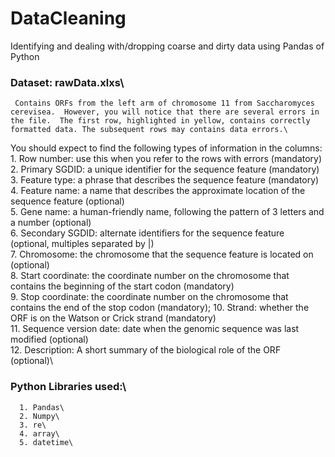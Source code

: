 # DataCleaning
Identifying and dealing with/dropping coarse and dirty data using Pandas of Python

### Dataset: rawData.xlxs\
     Contains ORFs from the left arm of chromosome 11 from Saccharomyces cerevisea.  However, you will notice that there are several errors in the file.  The first row, highlighted in yellow, contains correctly formatted data. The subsequent rows may contains data errors.\
     
You should expect to find the following types of information in the columns:\
      1.	Row number: use this when you refer to the rows with errors (mandatory)\
      2.  Primary SGDID: a unique identifier for the sequence feature (mandatory)\
      3.  Feature type: a phrase that describes the sequence feature   (mandatory)\
      4.  Feature name: a name that describes the approximate location of the sequence feature (optional)\
      5.	Gene name: a human-friendly name, following the pattern of 3 letters and a number (optional)\
      6.  Secondary SGDID: alternate identifiers for the sequence feature  (optional, multiples separated by |)\
      7.  Chromosome: the chromosome that the sequence feature is located on (optional)\
      8.  Start coordinate: the coordinate number on the chromosome that contains the beginning of the start codon (mandatory)\
      9.  Stop coordinate: the coordinate number on the chromosome that  contains the end of the stop codon  (mandatory);
      10. Strand: whether the ORF is on the Watson or Crick strand (mandatory)\
      11. Sequence version date: date when the genomic sequence was last modified (optional)\
      12. Description: A short summary of the biological role of the ORF (optional)\

### Python Libraries used:\
      1. Pandas\
      2. Numpy\
      3. re\
      4. array\
      5. datetime\
